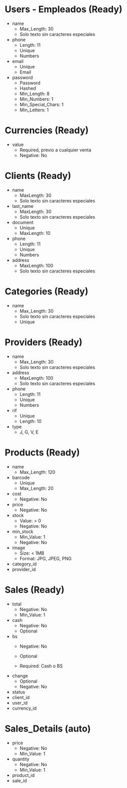 # Users - Empleados (Ready)
- name
    -   Max_Length: 30
    -   Solo texto sin caracteres especiales
- phone
    -   Length: 11
    -   Unique
    -   Numbers
- email
    -   Unique
    -   Email
- password
    -   Password
    -   Hashed
    -   Min_Length: 8
    -   Min_Numbers: 1
    -   Min_Special_Chars: 1
    -   Min_Letters: 1

# Currencies (Ready)
- value
    -   Required, previo a cualquier venta
    -   Negative: No

# Clients (Ready)
- name
    -   MaxLength: 30
    -   Solo texto sin caracteres especiales
- last_name
    -   MaxLength: 30
    -   Solo texto sin caracteres especiales
- document
    -   Unique
    -   MaxLength: 10
- phone
    -   Length: 11
    -   Unique
    -   Numbers
- address
    -   MaxLength: 100
    -   Solo texto sin caracteres especiales

# Categories (Ready)
- name
    -   Max_Length: 30
    -   Solo texto sin caracteres especiales
    -   Unique

# Providers (Ready)
- name
    -   Max_Length: 30
    -   Solo texto sin caracteres especiales
- address
    -   MaxLength: 100
    -   Solo texto sin caracteres especiales
- phone
    -   Length: 11
    -   Unique
    -   Numbers
- rif
    -   Unique
    -   Length: 10
- type
    -   J, G, V, E

# Products (Ready)
- name
    -   Max_Length: 120
- barcode
    -   Unique
    -   Max_Length: 20
- cost
    -   Negative: No
- price
    -   Negative: No
- stock
    -   Value: > 0
    -   Negative: No
- min_stock
    -   Min_Value: 1
    -   Negative: No
- image
    -   Size: < 1MB
    -   Format: JPG, JPEG, PNG
- category_id
- provider_id

# Sales (Ready)
- total
    -   Negative: No
    -   Min_Value: 1
- cash
    -   Negative: No
    -   Optional
- bs
    -   Negative: No
    -   Optional

    -   Required: Cash o BS
- change
    -   Optional
    -   Negative: No
- status
- client_id
- user_id
- currency_id

# Sales_Details (auto)
- price
    -   Negative: No
    -   Min_Value: 1
- quantity
    -   Negative: No
    -   Min_Value: 1
- product_id
- sale_id